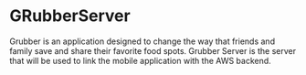 # GRubberServer
Grubber is an application designed to change the way that friends and family save and share their favorite food spots. Grubber Server is the server that will be used to link the mobile application with the AWS backend.
